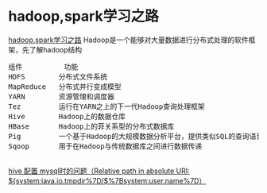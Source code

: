 # hadoop,spark学习之路
[hadoop,spark学习之路](https://blog.csdn.net/qq_28767763/article/details/61915456)
Hadoop是一个能够对大量数据进行分布式处理的软件框架，先了解hadoop结构
<pre>
组件			功能
HDFS		分布式文件系统
MapReduce	分布式并行变成模型
YARN		资源管理和调度器
Tez			运行在YARN之上的下一代Hadoop查询处理框架
Hive		Hadoop上的数据仓库
HBase		Hadoop上的菲关系型的分布式数据库
Pig			一个基于Hadoop的大规模数据分析平台，提供类似SQL的查询语音Pig Latin
Sqoop		用于在Hadoop与传统数据库之间进行数据传递

</pre>

[hive 配置 mysql时的问题（Relative path in absolute URI: ${system:java.io.tmpdir%7D/$%7Bsystem:user.name%7D）](https://blog.csdn.net/lanchunhui/article/details/50858092)